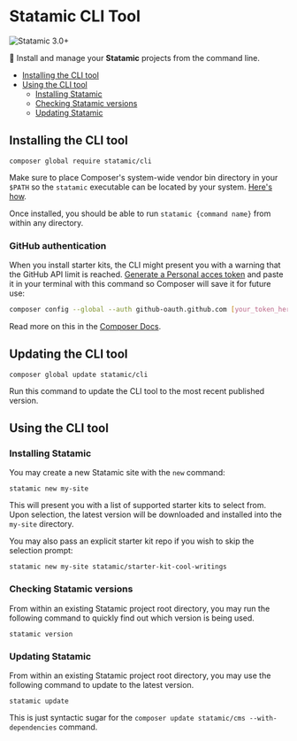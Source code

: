 # Statamic CLI Tool

![Statamic 3.0+](https://img.shields.io/badge/Statamic-3.0+-FF269E?style=for-the-badge&link=https://statamic.com)

🌴 Install and manage your **Statamic** projects from the command line.

- [Installing the CLI tool](#installing-the-cli-tool)
- [Using the CLI tool](#using-the-cli-tool)
    - [Installing Statamic](#installing-statamic)
    - [Checking Statamic versions](#checking-statamic-versions)
    - [Updating Statamic](#updating-statamic)

## Installing the CLI tool

```
composer global require statamic/cli
```

Make sure to place Composer's system-wide vendor bin directory in your `$PATH` so the `statamic` executable can be located by your system. [Here's how](https://statamic.dev/troubleshooting/command-not-found-statamic).

Once installed, you should be able to run `statamic {command name}` from within any directory.

### GitHub authentication

When you install starter kits, the CLI might present you with a warning that the GitHub API limit is reached. [Generate a Personal acces token](https://github.com/settings/tokens/new) and paste it in your terminal with this command so Composer will save it for future use:

```bash
composer config --global --auth github-oauth.github.com [your_token_here]
```

Read more on this in the [Composer Docs](https://getcomposer.org/doc/articles/authentication-for-private-packages.md).

## Updating the CLI tool

```
composer global update statamic/cli
```

Run this command to update the CLI tool to the most recent published version.

## Using the CLI tool

### Installing Statamic

You may create a new Statamic site with the `new` command:

```
statamic new my-site
```

This will present you with a list of supported starter kits to select from.  Upon selection, the latest version will be downloaded and installed into the `my-site` directory.

You may also pass an explicit starter kit repo if you wish to skip the selection prompt:

```
statamic new my-site statamic/starter-kit-cool-writings
```

### Checking Statamic versions

From within an existing Statamic project root directory, you may run the following command to quickly find out which version is being used.

```
statamic version
```

### Updating Statamic

From within an existing Statamic project root directory, you may use the following command to update to the latest version.

```
statamic update
```

This is just syntactic sugar for the `composer update statamic/cms --with-dependencies` command.
